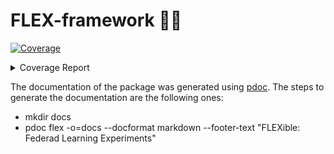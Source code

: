 # FLEX-framework 🧘‍♂️

<!-- Pytest Coverage Comment:Begin -->
<a href="https://github.com/FLEXible-FL/FLEX-framework/blob/main/README.md"><img alt="Coverage" src="https://img.shields.io/badge/Coverage-86%25-green.svg" /></a><br/><details><summary>Coverage Report </summary><table><tr><th>File</th><th>Stmts</th><th>Miss</th><th>Cover</th><th>Missing</th></tr><tbody><tr><td colspan="5"><b>flex/pool</b></td></tr><tr><td>&nbsp; &nbsp;<a href="https://github.com/FLEXible-FL/FLEX-framework/blob/main/flex/pool/actors.py">actors.py</a></td><td>35</td><td>35</td><td>0%</td><td><a href="https://github.com/FLEXible-FL/FLEX-framework/blob/main/flex/pool/actors.py#L1-L86">1&ndash;86</a></td></tr><tr><td><b>TOTAL</b></td><td><b>258</b></td><td><b>35</b></td><td><b>86%</b></td><td>&nbsp;</td></tr></tbody></table></details>
<!-- Pytest Coverage Comment:End -->


The documentation of the package was generated using [pdoc](https://pdoc3.github.io/pdoc/). The steps to generate the documentation are the following ones:
- mkdir docs
- pdoc flex -o=docs --docformat markdown --footer-text "FLEXible: Federad Learning Experiments"
